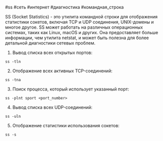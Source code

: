 #ss #сеть #интернет #диагностика #командная_строка

SS (Socket Statistics) - это утилита командной строки для отображения статистики сокетов, включая TCP и UDP соединения, UNIX-домены и многое другое. SS может работать на различных операционных системах, таких как Linux, macOS и других. Она предоставляет больше информации, чем утилита netstat, и может быть полезна для более детальной диагностики сетевых проблем.

1. Вывод списка всех открытых портов:
```
ss -tln
```

2. Отображение всех активных TCP-соединений:
```
ss -tna
```

3. Поиск процесса, который использует указанный порт:
```
ss -plnt sport <port_number>
```

4. Вывод списка всех UDP-соединений:
```
ss -uln
```

5. Отображение статистики использования сокетов:
```
ss -s
```
